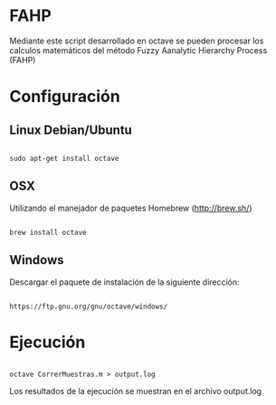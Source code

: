 # FAHP
Mediante este script desarrollado en octave se pueden procesar los calculos matemáticos del método Fuzzy Aanalytic Hierarchy Process (FAHP)

# Configuración
## Linux Debian/Ubuntu
<code>
sudo apt-get install octave
</code>

## OSX
Utilizando el manejador de paquetes Homebrew (http://brew.sh/)

<code>
brew install octave
</code>

## Windows

Descargar el paquete de instalación de la siguiente dirección:

<code>
https://ftp.gnu.org/gnu/octave/windows/
</code>

# Ejecución

<code>
octave CorrerMuestras.m > output.log
</code>

Los resultados de la ejecución se muestran en el archivo output.log
